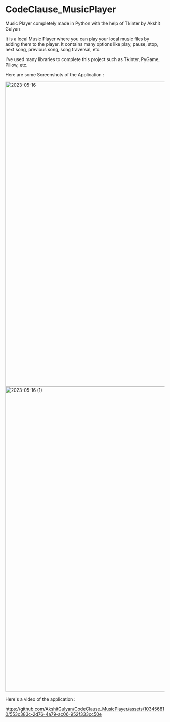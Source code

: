 # CodeClause_MusicPlayer
Music Player completely made in Python with the help of Tkinter by Akshit Gulyan 


It is a local Music Player where you can play your local music files by adding them to the player.
It contains many options like play, pause, stop, next song, previous song, song traversal, etc.

I've used many libraries to complete this project such as Tkinter, PyGame, Pillow, etc.

Here are some Screenshots of the Application :

<img width="960" alt="2023-05-16" src="https://github.com/AkshitGulyan/CodeClause_MusicPlayer/assets/103456810/36932e66-9fc1-4872-80ab-f0f822b70859">

<img width="960" alt="2023-05-16 (1)" src="https://github.com/AkshitGulyan/CodeClause_MusicPlayer/assets/103456810/62921cdf-da48-48a8-8cc7-927ebbd09d57">

Here's a video of the application :

https://github.com/AkshitGulyan/CodeClause_MusicPlayer/assets/103456810/553c383c-2d76-4a79-ac06-952f333cc50e

